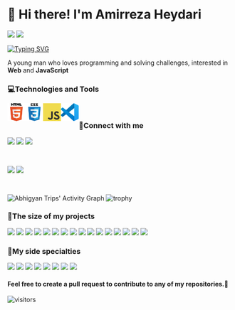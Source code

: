 # 👋 Hi there! I'm Amirreza Heydari 

<img src="https://user-images.githubusercontent.com/63079207/178312962-03352c4d-18a5-4c63-99e4-fc018afb2f66.jpg" >
<img src="https://user-images.githubusercontent.com/73097560/115834477-dbab4500-a447-11eb-908a-139a6edaec5c.gif">

[![Typing SVG](https://readme-typing-svg.herokuapp.com?color=F7A238&lines=Hello%2C+I+am+a+fast+programmer)](https://git.io/typing-svg)

A young man who loves programming and solving challenges, interested in **Web** and **JavaScript**

### 💻Technologies and Tools
<img align="left" alt="HTML5" width="40px" src="https://raw.githubusercontent.com/github/explore/80688e429a7d4ef2fca1e82350fe8e3517d3494d/topics/html/html.png" />
<img align="left" alt="CSS3" width="40px" src="https://raw.githubusercontent.com/github/explore/80688e429a7d4ef2fca1e82350fe8e3517d3494d/topics/css/css.png" />
<img align="left" alt="JavaScript" width="40px" src="https://raw.githubusercontent.com/github/explore/80688e429a7d4ef2fca1e82350fe8e3517d3494d/topics/javascript/javascript.png" />
<img align="left" alt="Visual Studio Code" width="40px" src="https://raw.githubusercontent.com/github/explore/80688e429a7d4ef2fca1e82350fe8e3517d3494d/topics/visual-studio-code/visual-studio-code.png" />

<br />

### 🔔Connect with me
[<img src ="https://img.shields.io/badge/website-%23.svg?&style=for-the-badge&logo=www&logoColor=white%22&color=orange">](https://clarotm.ir/)
[<img src ="https://img.shields.io/badge/website-%23.svg?&style=for-the-badge&logo=www&logoColor=white%22&color=orange">](https://iseokar.ir/)
[<img src="https://img.shields.io/badge/Instagram-E4405F?style=for-the-badge&logo=instagram&logoColor=white&color=orange">](https://www.instagram.com/amirrezaheydariinsta/)

<br />

<p align="left">
  <img width="49.5%" src="https://github-readme-stats.vercel.app/api?username=Amirrezaheydari81&hide_border=true" />
    <img width="49.5%" src="https://github-readme-streak-stats.herokuapp.com/?user=Amirrezaheydari81&hide_border=true" />
</p>
<br>

![Abhigyan Trips' Activity Graph](https://activity-graph.herokuapp.com/graph?username=abhigyantrips&custom_title=Amirrezaheydari81's%20Contribution%20Graph&theme=gruvbox&bg_color=ffffff&hide_border=true&line=FE7D37&point=FE7D37)
![trophy](https://github-profile-trophy.vercel.app/?username=Amirrezaheydari81)
<br />

### 🎈The size of my projects
[<img src= "https://img.shields.io/github/languages/code-size/Amirrezaheydari81/user-persona-template?color=orange&label=user-persona-template">](https://github.com/Amirrezaheydari81/user-persona-template) [<img src= "https://img.shields.io/github/languages/code-size/Amirrezaheydari81/btn-component?color=orange&label=btn-component">](https://github.com/Amirrezaheydari81/btn-component)
 [<img src= "https://img.shields.io/github/languages/code-size/Amirrezaheydari81/landing-page-01-figam?color=orange&label=landing-page-01">](https://github.com/Amirrezaheydari81/landing-page-01-figam)
 [<img src= "https://img.shields.io/github/languages/code-size/Amirrezaheydari81/downlod-box-in-bootstrap-v5?color=orange&label=downlod-box-in-bootstrap-v5">](https://github.com/Amirrezaheydari81/downlod-box-in-bootstrap-v5)
 [<img src= "https://img.shields.io/github/languages/code-size/Amirrezaheydari81/buffer-login-page?color=orange&label=buffer-login-page">](https://github.com/Amirrezaheydari81/buffer-login-page)
 [<img src= "https://img.shields.io/github/languages/code-size/Amirrezaheydari81/Landing-Page?color=orange&label=Landing-Page">](https://github.com/Amirrezaheydari81/Landing-Page)
 [<img src= "https://img.shields.io/github/languages/code-size/Amirrezaheydari81/slider-button-js?color=orange&label=slider-button-js">](https://github.com/Amirrezaheydari81/slider-button-js)
 [<img src= "https://img.shields.io/github/languages/code-size/Amirrezaheydari81/3d-shape-box?color=orange&label=3d-shape-box">](https://github.com/Amirrezaheydari81/3d-shape-box)
 [<img src= "https://img.shields.io/github/languages/code-size/Amirrezaheydari81/automatic-loading-and-redirecting?color=orange&label=automatic-loading-and-redirecting">](https://github.com/Amirrezaheydari81/automatic-loading-and-redirecting)
 [<img src= "https://img.shields.io/github/languages/code-size/Amirrezaheydari81/recapcha-javascript?color=orange&label=recapcha-javascript">](https://github.com/Amirrezaheydari81/recapcha-javascript)
 [<img src= "https://img.shields.io/github/languages/code-size/Amirrezaheydari81/loutos?color=orange&label=loutos">](https://github.com/Amirrezaheydari81/loutos)
 [<img src= "https://img.shields.io/github/languages/code-size/Amirrezaheydari81/Introduce-yourself?color=orange&label=Introduce-yourself">](https://github.com/Amirrezaheydari81/Introduce-yourself)
 [<img src= "https://img.shields.io/github/languages/code-size/Amirrezaheydari81/reading-time-wp-CTM?color=orange&label=reading-time-wp-CTM">](https://github.com/Amirrezaheydari81/reading-time-wp-CTM)
  [<img src= "https://img.shields.io/github/languages/code-size/Amirrezaheydari81/free-programming-books?color=orange&label=free-programming-books">](https://github.com/Amirrezaheydari81/free-programming-books)
  [<img src= "https://img.shields.io/github/languages/code-size/Amirrezaheydari81/bug-xmlrpc-wordpress?color=orange&label=bug-xmlrpc-wordpress">](https://github.com/Amirrezaheydari81/bug-xmlrpc-wordpress)
    [<img src= "https://img.shields.io/github/languages/code-size/Amirrezaheydari81/theme-wordpress-ctm?color=orange&label=theme-wordpress-ctm">](https://github.com/Amirrezaheydari81/theme-wordpress-ctm)
<br />

### 📌My side specialties
<img src="https://img.shields.io/badge/Photoshop-70%25-brightgreen"> <img src="https://img.shields.io/badge/Clean code-50%25-brightgreen"> <img src="https://img.shields.io/badge/Video editor-50%25-brightgreen"> <img src="https://img.shields.io/badge/photographer-60%25-brightgreen"> <img src="https://img.shields.io/badge/Ui design-45%25-brightgreen"> <img src="https://img.shields.io/badge/Ux design-35%25-brightgreen"> <img src="https://img.shields.io/badge/Optimize website-90%25-brightgreen"> <img src="https://img.shields.io/badge/Search engine optimization(SEO)-90%25-brightgreen">
#### Feel free to create a pull request to contribute to any of my repositories.🧡

![visitors](https://visitor-badge.laobi.icu/badge?page_id=amirrezaheydari81.amirrezaheydari81)
